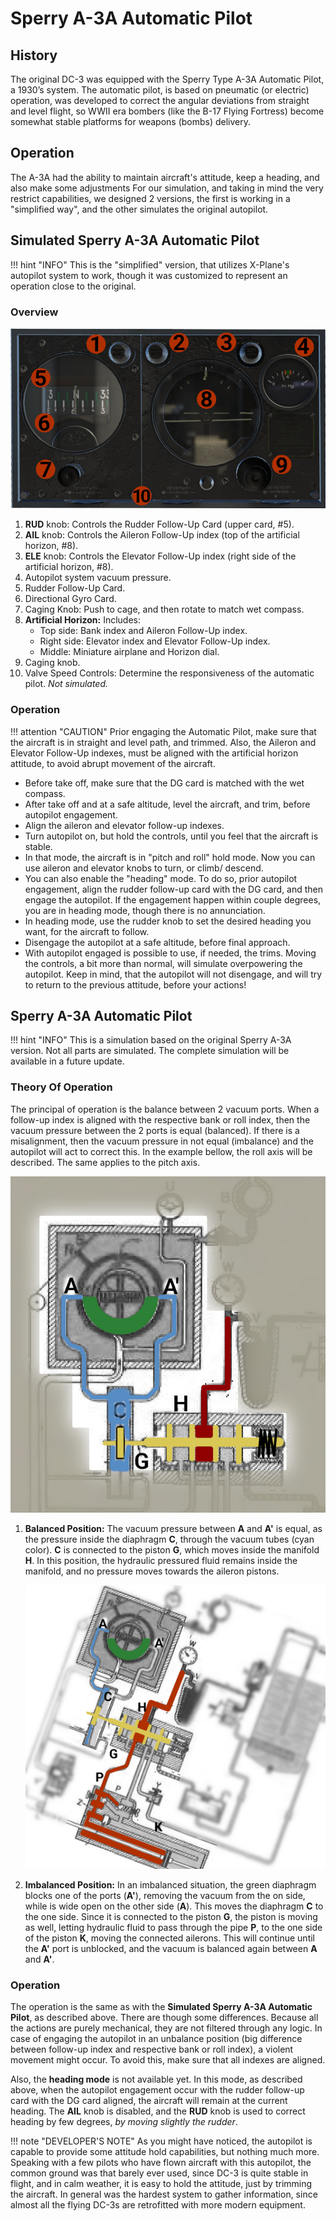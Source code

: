 # Sperry A-3A Automatic Pilot

## History
The original DC-3 was equipped with the Sperry Type A-3A Automatic Pilot, a 1930’s system. 
The automatic pilot, is based on pneumatic (or electric) operation, was developed to correct the angular deviations from straight and level flight, 
so WWII era bombers (like the B-17 Flying Fortress) become somewhat stable platforms for weapons (bombs) delivery.

## Operation
The A-3A had the ability to maintain aircraft's attitude, keep a heading, and also make some adjustments
For our simulation, and taking in mind the very restrict capabilities, we designed 2 versions, the first is working in a "simplified way", 
and the other simulates the original autopilot.

## Simulated Sperry A-3A Automatic Pilot
!!! hint "INFO"
    This is the "simplified" version, that utilizes X-Plane's autopilot system to work, though it was customized to represent an operation close to the original.

### Overview
![Autopilot](sperry_ap.jpg)

1. **RUD** knob: Controls the Rudder Follow-Up Card (upper card, #5).
2. **AIL** knob: Controls the Aileron Follow-Up index (top of the artificial horizon, #8).
3. **ELE** knob: Controls the Elevator Follow-Up index (right side of the artificial horizon, #8).
4. Autopilot system vacuum pressure.
5. Rudder Follow-Up Card.
6. Directional Gyro Card.
7. Caging Knob: Push to cage, and then rotate to match wet compass.
8. **Artificial Horizon:** Includes:
    - Top side: Bank index and Aileron Follow-Up index.
    - Right side: Elevator index and Elevator Follow-Up index.
    - Middle: Miniature airplane and Horizon dial.
9. Caging knob.
10. Valve Speed Controls: Determine the responsiveness of the automatic pilot. *Not simulated.*

### Operation

!!! attention "CAUTION"
    Prior engaging the Automatic Pilot, make sure that the aircraft is in straight and level path, and trimmed.
    Also, the Aileron and Elevator Follow-Up indexes, must be aligned with the artificial horizon attitude, to avoid
    abrupt movement of the aircraft.

- Before take off, make sure that the DG card is matched with the wet compass.
- After take off and at a safe altitude, level the aircraft, and trim, before autopilot engagement.
- Align the aileron and elevator follow-up indexes.
- Turn autopilot on, but hold the controls, until you feel that the aircraft is stable.
- In that mode, the aircraft is in "pitch and roll" hold mode. Now you can use aileron and elevator knobs to turn, or climb/ descend.
- You can also enable the "heading" mode. To do so, prior autopilot engagement, align the rudder follow-up card with the DG card, and then engage the autopilot.
If the engagement happen within couple degrees, you are in heading mode, though there is no annunciation.
- In heading mode, use the rudder knob to set the desired heading you want, for the aircraft to follow.
- Disengage the autopilot at a safe altitude, before final approach.
- With autopilot engaged is possible to use, if needed, the trims. Moving the controls, a bit more than normal, will simulate overpowering the autopilot.
Keep in mind, that the autopilot will not disengage, and will try to return to the previous attitude, before your actions!


## Sperry A-3A Automatic Pilot
!!! hint "INFO"
    This is a simulation based on the original Sperry A-3A version. Not all parts are simulated. The complete simulation will be available in a future update.

### Theory Of Operation

The principal of operation is the balance between 2 vacuum ports. When a follow-up index is aligned with the respective bank or roll index, then the vacuum pressure between the 2 ports is equal (balanced).
If there is a misalignment, then the vacuum pressure in not equal (imbalance) and the autopilot will act to correct this. In the example bellow, the roll axis will be described. The same applies to the pitch axis.

![Autopilot_Balanced](a3a_balance.jpg)

1. **Balanced Position:** The vacuum pressure between **A** and **A'** is equal, as the pressure inside the diaphragm **C**, through the vacuum tubes (cyan color).
**C** is connected to the piston **G**, which moves inside the manifold **H**. In this position, the hydraulic pressured fluid remains inside the manifold, and no pressure moves towards the aileron pistons.

    ![Autopilot_Imbalanced](a3a_imbalance.jpg)

2. **Imbalanced Position:** In an imbalanced situation, the green diaphragm blocks one of the ports (**A'**), removing the vacuum from the on side, while is wide open on the other side (**A**). 
This moves the diaphragm **C** to the one side. Since it is connected to the piston **G**, the piston is moving as well, letting hydraulic fluid to pass through the pipe **P**,
to the one side of the piston **K**, moving the connected ailerons. This will continue until the **A'** port is unblocked, and the vacuum is balanced again between **A** and **A'**.

### Operation
The operation is the same as with the **Simulated Sperry A-3A Automatic Pilot**, as described above. There are though some differences. Because all the actions are purely mechanical, they are not filtered through any logic.
In case of engaging the autopilot in an unbalance position (big difference between follow-up index and respective bank or roll index), a violent movement might occur. To avoid this, make sure that all indexes are aligned.

Also, the **heading mode** is not available yet. In this mode, as described above, when the autopilot engagement occur with the rudder follow-up card with the DG card aligned, the aircraft will remain at the current heading.
The **AIL** knob is disabled, and the **RUD** knob is used to correct heading by few degrees, *by moving slightly the rudder*.

!!! note "DEVELOPER'S NOTE"
    As you might have noticed, the autopilot is capable to provide some attitude hold capabilities, but nothing much more. Speaking with a few pilots who have flown aircraft with this autopilot, the common ground was that barely ever used,
    since DC-3 is quite stable in flight, and in calm weather, it is easy to hold the attitude, just by trimming the aircraft. In general was the hardest system to gather information, since almost all the flying DC-3s are retrofitted with more modern equipment. 

